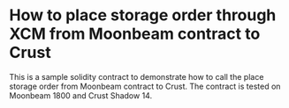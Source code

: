 # How to place storage order through XCM from Moonbeam contract to Crust
This is a sample solidity contract to demonstrate how to call the place storage order from Moonbeam contract to Crust. The contract is tested on Moonbeam 1800 and Crust Shadow 14.



